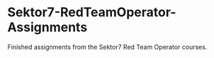 # Sektor7-RedTeamOperator-Assignments
Finished assignments from the Sektor7 Red Team Operator courses.
